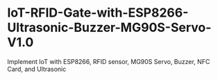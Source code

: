 # IoT-RFID-Gate-with-ESP8266-Ultrasonic-Buzzer-MG90S-Servo-V1.0
Implement IoT with ESP8266, RFID sensor, MG90S Servo, Buzzer, NFC Card, and Ultrasonic
